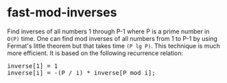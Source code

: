 # fast-mod-inverses
Find inverses of all numbers 1 through P-1 where P is a prime number in `O(P)` time. One can find mod inverses of all numbers from 1 to P-1 by using Fermat's little theorem but that takes time `(P lg P)`. This technique is much more efficient. It is based on the following recurrence relation:

<pre>
inverse[1] = 1
inverse[i] = -(P / i) * inverse[P mod i];
</pre>
